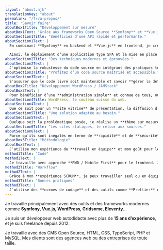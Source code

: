 ```yaml
---
layout: "about.njk"
translationKey: "about"
permalink: "/fr/a-propos/"
title: "Savoir faire"
aboutBox1Title: "Développement sur mesure"
aboutBox1Text: "Grâce aux frameworks Open Source **Symfony** et **Vue.js**, je permets à mes clients la mise en place de solutions **performantes, maîtrisées et modernes**."
aboutSection1Title: "Bénéficiez d’une API rapide et performante."
aboutSection1Text: |
  En combinant **Symfony** en backend et **Vue.js** en frontend, je crée des applications dynamiques qui communiquent efficacement. Que ce soit pour des interfaces web, des applications mobiles ou l'intégration avec d'autres APIs tierces, cette approche offre une flexibilité optimale.

  Ainsi, le déploiement d’une application type SPA et la mise en place de composants réutilisables devient rapide et simple. Vous bénéficiez ainsi d'une **expérience utilisateur fluide** et d'une **gestion de projet** plus efficace.
aboutSection2Title: "Des techniques modernes et éprouvées."
aboutSection2Text: |
  J'optimise la robustesse du code source en intégrant des pratiques telles que la mise en place de **tests unitaires** et l'utilisation de **TypeScript**. Cette approche assure un déploiement sans souci, minimisant les effets de bords et les régressions. Ainsi, votre projet bénéficie d'une **base solide**, favorisant la **tranquillité d'esprit** lors des mises en production.
aboutSection3Title: "Profitez d’un code source maîtrisé et accessible."
aboutSection3Text: |
  S’assurer que le code livré soit maintenable et savoir **gérer la dette technique** sont des problématiques cruciales. C’est la raison pour laquelle j’opte pour des systèmes **Open Source** qui offrent la pérennité nécessaire, soutenue par une base solide de contributions communautaires, grâce à des mises à jour **fréquentes et vérifiées**. Ainsi, le déploiement de votre code applicatif s'accompagne d'une assurance de durabilité.
aboutBox2Title: "Développement WordPress / JAMStack"
aboutBox2Text: |
  Pour bénéficier d’une **administration simple** et connue de tous, ou pour des projets nécessitants un **maximum de vitesse** d’exécution, j’utilise **WordPress** et la **JAMStack**.
aboutSection4Title: WordPress, le couteau suisse du web.
aboutSection4Text: |
  Que ce soit pour un **site vitrine** de présentation, la diffusion d’actualités via **un blog**, ou un système de **réservation en ligne**, la réputation de WordPress n’est plus à faire. Grâce à son **interface d’administration simple**, vous serez à même de prendre en main votre site internet en toute autonomie.
aboutSection5Title: "Une solution adaptée au besoin."
aboutSection5Text: |
  Quelque soit la problématique posée, je réalise un **thème sur mesure** qui répond au plus près au besoin exprimé. La mise à jour du site s’en retrouve facilitée, et cela permet de suivre au mieux les nouvelles versions du core WordPress et des plugins utilisés.
aboutSection6Title: "Les sites statiques, le retour aux sources."
aboutSection6Text: |
  Parce qu’ils sont inégalés en terme de **rapidité** et de **sécurité**, j’utilise des **générateurs de sites statiques** pour proposer des solutions qui permettent de déployer des sites rapidement, tout en bénéficiant d’une souplesse de mise à jour et de maintenabilité. Grâce à **Gridsome** ou **Eleventy**, il est possible de mettre en ligne de manière fluide et à faible coût un site internet rapide, flexible et extrêmement léger.
aboutBox3Title: "Méthodologie"
aboutBox3Text: |
  J’utilise mon expérience de **travail en équipe** et mon goût pour les **méthodes de productivité** efficaces pour déployer un code robuste, souple à prendre en main, et maintenable.
method1Title: "Code"
method1Text: |
  Je travaille avec approche **RWD / Mobile First** pour le frontend. J’assure la solidité de mon code backend grâce aux **tests unitaires**.
method2Title: "Workflow"
method2Text: |
  Grâce à mon **expérience SCRUM**, je peux travailler seul ou en équipe. Je peux aussi mettre en place un flux de travail en **Intégration Continue** qui aide à prévenir des régressions.
method3Title: "Bonnes pratiques"
method3Text: |
  J’utilise des **normes de codage** et des outils comme **Prettier** ou **PHPCS** afin de livrer du code répondant aux standards et avec un haut taux de **maintenabilité**.
---
```

Je travaille principalement avec des outils et des frameworks modernes comme **Symfony, Vue.js, WordPress, Gridsome, Eleventy**...

Je suis un développeur web autodidacte avec plus de **15 ans d’expérience**, et je suis freelance depuis 2012.

Je travaille avec des CMS Open Source, HTML, CSS, TypeScript, PHP et MySQL. Mes clients sont des agences web ou des entreprises de toute taille.
